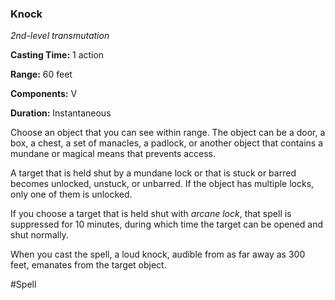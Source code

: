 ### Knock

*2nd-level transmutation*

**Casting Time:** 1 action

**Range:** 60 feet

**Components:** V

**Duration:** Instantaneous

Choose an object that you can see within range. The object can be a door, a box, a chest, a set of manacles, a padlock, or another object that contains a mundane or magical means that prevents access.

A target that is held shut by a mundane lock or that is stuck or barred becomes unlocked, unstuck, or unbarred. If the object has multiple locks, only one of them is unlocked.

If you choose a target that is held shut with *arcane lock*, that spell is suppressed for 10 minutes, during which time the target can be opened and shut normally.

When you cast the spell, a loud knock, audible from as far away as 300 feet, emanates from the target object.

#Spell

